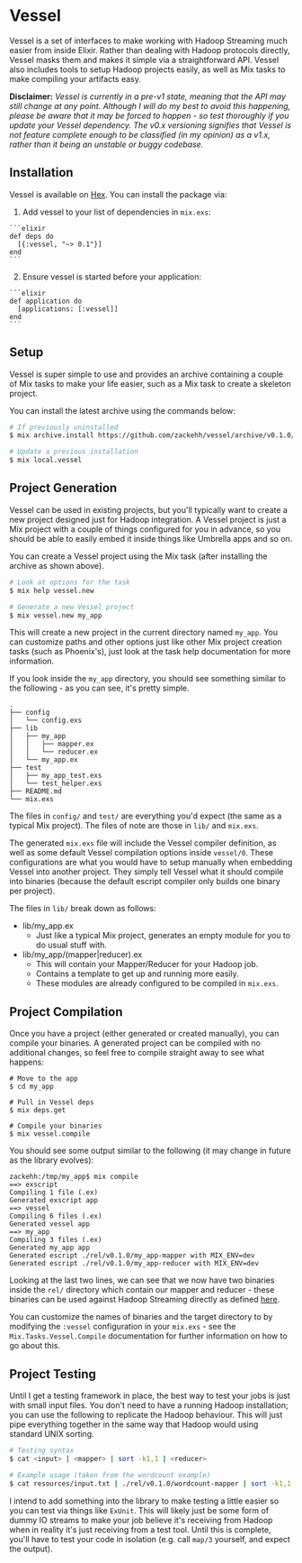 # Vessel

Vessel is a set of interfaces to make working with Hadoop Streaming much easier from inside Elixir. Rather than dealing with Hadoop protocols directly, Vessel masks them and makes it simple via a straightforward API. Vessel also includes tools to setup Hadoop projects easily, as well as Mix tasks to make compiling your artifacts easy.

**Disclaimer:** *Vessel is currently in a pre-v1 state, meaning that the API may still change at any point. Although I will do my best to avoid this happening, please be aware that it may be forced to happen - so test thoroughly if you update your Vessel dependency. The v0.x versioning signifies that Vessel is not feature complete enough to be classified (in my opinion) as a v1.x, rather than it being an unstable or buggy codebase.*

## Installation

Vessel is available on [Hex](https://hex.pm/). You can install the package via:

  1. Add vessel to your list of dependencies in `mix.exs`:

    ```elixir
    def deps do
      [{:vessel, "~> 0.1"}]
    end
    ```

  2. Ensure vessel is started before your application:

    ```elixir
    def application do
      [applications: [:vessel]]
    end
    ```

## Setup

Vessel is super simple to use and provides an archive containing a couple of Mix tasks to make your life easier, such as a Mix task to create a skeleton project.

You can install the latest archive using the commands below:

```bash
# If previously uninstalled
$ mix archive.install https://github.com/zackehh/vessel/archive/v0.1.0/vessel-archive-v0.1.0.ez

# Update a previous installation
$ mix local.vessel
```

## Project Generation

Vessel can be used in existing projects, but you'll typically want to create a new project designed just for Hadoop integration. A Vessel project is just a Mix project with a couple of things configured for you in advance, so you should be able to easily embed it inside things like Umbrella apps and so on.

You can create a Vessel project using the Mix task (after installing the archive as shown above).

```bash
# Look at options for the task
$ mix help vessel.new

# Generate a new Vessel project
$ mix vessel.new my_app
```

This will create a new project in the current directory named `my_app`. You can customize paths and other options just like other Mix project creation tasks (such as Phoenix's), just look at the task help documentation for more information.

If you look inside the `my_app` directory, you should see something similar to the following - as you can see, it's pretty simple.

```
.
├── config
│   └── config.exs
├── lib
│   ├── my_app
│   │   ├── mapper.ex
│   │   └── reducer.ex
│   └── my_app.ex
├── test
│   ├── my_app_test.exs
│   └── test_helper.exs
├── README.md
└── mix.exs
```

The files in `config/` and `test/` are everything you'd expect (the same as a typical Mix project). The files of note are those in `lib/` and `mix.exs`.

The generated `mix.exs` file will include the Vessel compiler definition, as well as some default Vessel compilation options inside `vessel/0`. These configurations are what you would have to setup manually when embedding Vessel into another project. They simply tell Vessel what it should compile into binaries (because the default escript compiler only builds one binary per project).

The files in `lib/` break down as follows:

- lib/my_app.ex
  - Just like a typical Mix project, generates an empty module for you to do usual stuff with.
- lib/my_app/(mapper|reducer).ex
  - This will contain your Mapper/Reducer for your Hadoop job.
  - Contains a template to get up and running more easily.
  - These modules are already configured to be compiled in `mix.exs`.

## Project Compilation

Once you have a project (either generated or created manually), you can compile your binaries. A generated project can be compiled with no additional changes, so feel free to compile straight away to see what happens:

```
# Move to the app
$ cd my_app

# Pull in Vessel deps
$ mix deps.get

# Compile your binaries
$ mix vessel.compile
```

You should see some output similar to the following (it may change in future as the library evolves):

```
zackehh:/tmp/my_app$ mix compile
==> exscript
Compiling 1 file (.ex)
Generated exscript app
==> vessel
Compiling 6 files (.ex)
Generated vessel app
==> my_app
Compiling 3 files (.ex)
Generated my_app app
Generated escript ./rel/v0.1.0/my_app-mapper with MIX_ENV=dev
Generated escript ./rel/v0.1.0/my_app-reducer with MIX_ENV=dev
```

Looking at the last two lines, we can see that we now have two binaries inside the `rel/` directory which contain our mapper and reducer - these binaries can be used against Hadoop Streaming directly as defined [here](https://hadoop.apache.org/docs/r1.2.1/streaming.html).

You can customize the names of binaries and the target directory to by modifying the `:vessel` configuration in your `mix.exs` - see the `Mix.Tasks.Vessel.Compile` documentation for further information on how to go about this.

## Project Testing

Until I get a testing framework in place, the best way to test your jobs is just with small input files. You don't need to have a running Hadoop installation; you can use the following to replicate the Hadoop behaviour. This will just pipe everything together in the same way that Hadoop would using standard UNIX sorting.

```bash
# Testing syntax
$ cat <input> | <mapper> | sort -k1,1 | <reducer>

# Example usage (taken from the wordcount example)
$ cat resources/input.txt | ./rel/v0.1.0/wordcount-mapper | sort -k1,1 | ./rel/v0.1.0/wordcount-reducer
```

I intend to add something into the library to make testing a little easier so you can test via things like `ExUnit`. This will likely just be some form of dummy IO streams to make your job believe it's receiving from Hadoop when in reality it's just receiving from a test tool. Until this is complete, you'll have to test your code in isolation (e.g. call `map/3` yourself, and expect the output).
